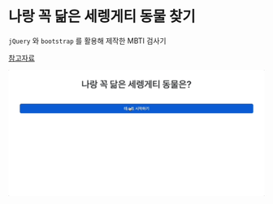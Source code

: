# 나랑 꼭 닮은 세렝게티 동물 찾기

`jQuery` 와 `bootstrap` 를 활용해 제작한 MBTI 검사기

[참고자료](https://techit.education/my/courses/kdt-basic/kdt-frontend-4th)

![결과](./Jan-02-2023%2022-43-09.gif)
